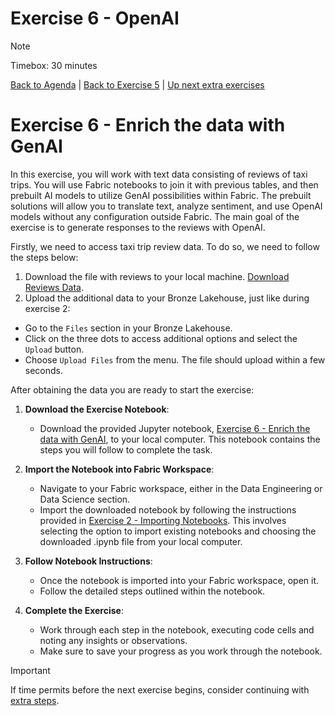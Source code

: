 # Exercise 6 - OpenAI

> [!NOTE]
> Timebox: 30 minutes
> 
> [Back to Agenda](./../README.md#agenda) | [Back to Exercise 5](./../exercise-5/exercise-5.md) | [Up next extra exercises](../exercise-extra/extra.md)
>

# Exercise 6 - Enrich the data with GenAI

In this exercise, you will work with text data consisting of reviews of taxi trips. You will use Fabric notebooks to join it with previous tables, and then prebuilt AI models to utilize GenAI possibilities within Fabric. The prebuilt solutions will allow you to translate text, analyze sentiment, and use OpenAI models without any configuration outside Fabric. The main goal of the exercise is to generate responses to the reviews with OpenAI.

Firstly, we need to access taxi trip review data. To do so, we need to follow the steps below:

1. Download the file with reviews to your local machine. [Download Reviews Data](../exercise-6/reviews.parquet).
2. Upload the additional data to your Bronze Lakehouse, just like during exercise 2:
* Go to the `Files` section in your Bronze Lakehouse. 
* Click on the three dots to access additional options and select the `Upload` button. 
* Choose `Upload Files` from the menu.
The file should upload within a few seconds. 

After obtaining the data you are ready to start the exercise:

1. **Download the Exercise Notebook**:
   - Download the provided Jupyter notebook, [Exercise 6 - Enrich the data with GenAI](../exercise-6/Exercise-6.ipynb), to your local computer. This notebook contains the steps you will follow to complete the task. 

2. **Import the Notebook into Fabric Workspace**:
   - Navigate to your Fabric workspace, either in the Data Engineering or Data Science section.
   - Import the downloaded notebook by following the instructions provided in [Exercise 2 - Importing Notebooks](../exercise-2/exercise-2.md#1-importing-the-notebook). This involves selecting the option to import existing notebooks and choosing the downloaded .ipynb file from your local computer.

3. **Follow Notebook Instructions**:
   - Once the notebook is imported into your Fabric workspace, open it.
   - Follow the detailed steps outlined within the notebook.

4. **Complete the Exercise**:
   - Work through each step in the notebook, executing code cells and noting any insights or observations.
   - Make sure to save your progress as you work through the notebook.
  
> [!IMPORTANT]
>
> If time permits before the next exercise begins, consider continuing with [extra steps](../exercise-extra/extra.md).
